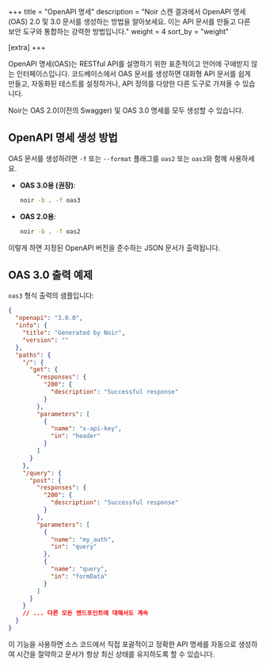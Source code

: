 +++
title = "OpenAPI 명세"
description = "Noir 스캔 결과에서 OpenAPI 명세(OAS) 2.0 및 3.0 문서를 생성하는 방법을 알아보세요. 이는 API 문서를 만들고 다른 보안 도구와 통합하는 강력한 방법입니다."
weight = 4
sort_by = "weight"

[extra]
+++

OpenAPI 명세(OAS)는 RESTful API를 설명하기 위한 표준적이고 언어에 구애받지 않는 인터페이스입니다. 코드베이스에서 OAS 문서를 생성하면 대화형 API 문서를 쉽게 만들고, 자동화된 테스트를 설정하거나, API 정의를 다양한 다른 도구로 가져올 수 있습니다.

Noir는 OAS 2.0(이전의 Swagger) 및 OAS 3.0 명세를 모두 생성할 수 있습니다.

## OpenAPI 명세 생성 방법

OAS 문서를 생성하려면 `-f` 또는 `--format` 플래그를 `oas2` 또는 `oas3`와 함께 사용하세요.

*   **OAS 3.0용 (권장)**:

    ```bash
    noir -b . -f oas3
    ```

*   **OAS 2.0용**:

    ```bash
    noir -b . -f oas2
    ```

이렇게 하면 지정된 OpenAPI 버전을 준수하는 JSON 문서가 출력됩니다.

## OAS 3.0 출력 예제

`oas3` 형식 출력의 샘플입니다:

```json
{
  "openapi": "3.0.0",
  "info": {
    "title": "Generated by Noir",
    "version": ""
  },
  "paths": {
    "/": {
      "get": {
        "responses": {
          "200": {
            "description": "Successful response"
          }
        },
        "parameters": [
          {
            "name": "x-api-key",
            "in": "header"
          }
        ]
      }
    },
    "/query": {
      "post": {
        "responses": {
          "200": {
            "description": "Successful response"
          }
        },
        "parameters": [
          {
            "name": "my_auth",
            "in": "query"
          },
          {
            "name": "query",
            "in": "formData"
          }
        ]
      }
    }
    // ... 다른 모든 엔드포인트에 대해서도 계속
  }
}
```

이 기능을 사용하면 소스 코드에서 직접 포괄적이고 정확한 API 명세를 자동으로 생성하여 시간을 절약하고 문서가 항상 최신 상태를 유지하도록 할 수 있습니다.